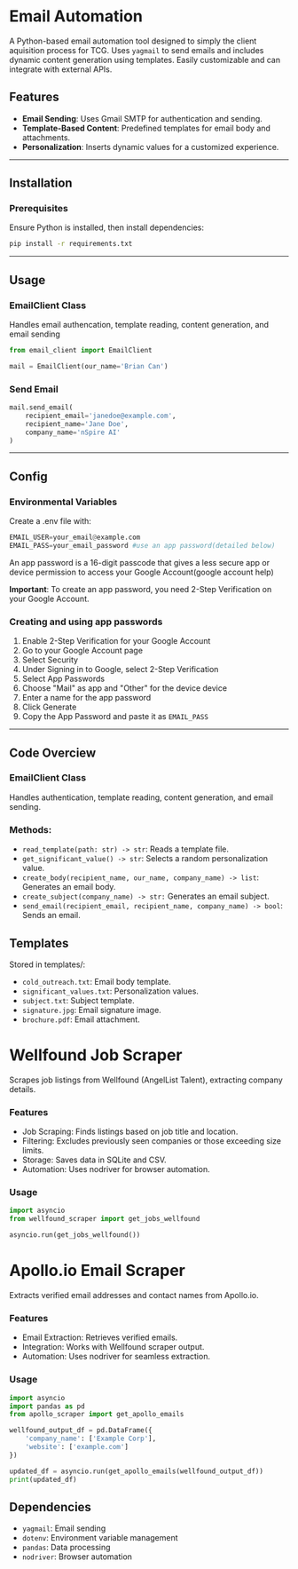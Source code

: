 # Email Automation 

A Python-based email automation tool designed to simply the client aquisition process for TCG. Uses `yagmail` to send emails and includes dynamic content generation using templates. Easily customizable and can integrate with external APIs.

## Features
- **Email Sending**: Uses Gmail SMTP for authentication and sending.
- **Template-Based Content**: Predefined templates for email  body and attachments.
- **Personalization**: Inserts dynamic values for a customized experience.

---
## Installation
### Prerequisites
Ensure Python is installed, then install dependencies:

```bash
pip install -r requirements.txt
```


---

## Usage

### EmailClient Class

Handles email authencation, template reading, content generation, and email sending

```python
from email_client import EmailClient

mail = EmailClient(our_name='Brian Can')
```

### Send Email
```python
mail.send_email(
    recipient_email='janedoe@example.com',
    recipient_name='Jane Doe',
    company_name='nSpire AI'
)
```
---

## Config
### Environmental Variables
Create a .env file with:
```python
EMAIL_USER=your_email@example.com
EMAIL_PASS=your_email_password #use an app password(detailed below)
```
An app password is a 16-digit passcode that gives a less secure app or device permission to access your Google Account(google account help)

**Important**: To create an app password, you need 2-Step Verification on your Google Account.

### Creating and using app passwords

1. Enable 2-Step Verification for your Google Account
2. Go to your Google Account page
3. Select Security
4. Under Signing in to Google, select 2-Step Verification
5. Select App Passwords
6. Choose "Mail" as app and "Other" for the device device
7. Enter a name for the app password
8. Click Generate
9. Copy the App Password and paste it as `EMAIL_PASS`
---

## Code Overciew

### EmailClient Class
Handles authentication, template reading, content generation, and email sending.

### Methods:

- `read_template(path: str) -> str`: Reads a template file.
- `get_significant_value() -> str`: Selects a random personalization value.
- `create_body(recipient_name, our_name, company_name) -> list`: Generates an email body.
- `create_subject(company_name) -> str:` Generates an email subject.
- `send_email(recipient_email, recipient_name, company_name) -> bool`: Sends an email.

## Templates

Stored in templates/:

- `cold_outreach.txt`: Email body template.
- `significant_values.txt`: Personalization values.
- `subject.txt`: Subject template.
- `signature.jpg`: Email signature image.
- `brochure.pdf`: Email attachment.

# Wellfound Job Scraper

Scrapes job listings from Wellfound (AngelList Talent), extracting company details.

### Features
- Job Scraping: Finds listings based on job title and location.
- Filtering: Excludes previously seen companies or those exceeding size limits.
- Storage: Saves data in SQLite and CSV.
- Automation: Uses nodriver for browser automation.

### Usage
```python
import asyncio
from wellfound_scraper import get_jobs_wellfound

asyncio.run(get_jobs_wellfound())
```

# Apollo.io Email Scraper

Extracts verified email addresses and contact names from Apollo.io.

### Features

- Email Extraction: Retrieves verified emails.
- Integration: Works with Wellfound scraper output.
- Automation: Uses nodriver for seamless extraction.

### Usage
```python
import asyncio
import pandas as pd
from apollo_scraper import get_apollo_emails

wellfound_output_df = pd.DataFrame({
    'company_name': ['Example Corp'],
    'website': ['example.com']
})

updated_df = asyncio.run(get_apollo_emails(wellfound_output_df))
print(updated_df)
```
## Dependencies

- `yagmail`: Email sending
- `dotenv`: Environment variable management
- `pandas`: Data processing
- `nodriver`: Browser automation

